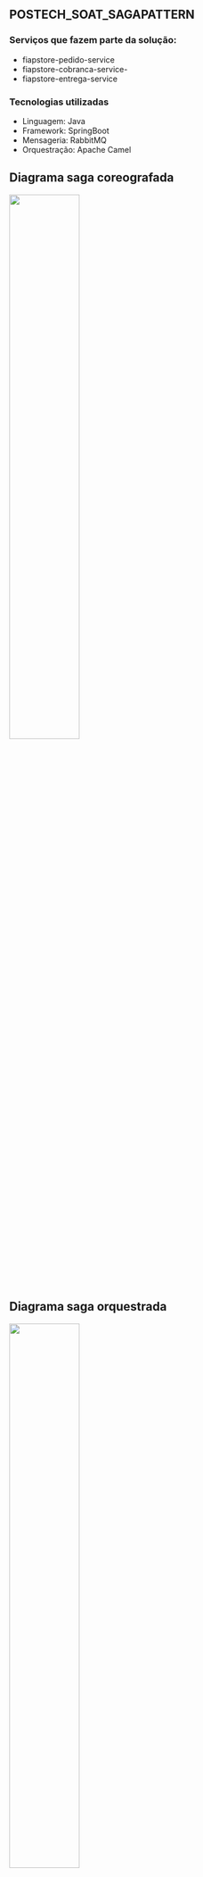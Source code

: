 ## POSTECH_SOAT_SAGAPATTERN

### Serviços que fazem parte da solução:
* fiapstore-pedido-service
* fiapstore-cobranca-service-
* fiapstore-entrega-service

### Tecnologias utilizadas
* Linguagem: Java
* Framework: SpringBoot
* Mensageria: RabbitMQ
* Orquestração: Apache Camel

## Diagrama saga coreografada
<img src="https://github.com/eumagnun/fiap-store-pedido-service/blob/documentacao/apoio-padr%C3%A3o-saga-demo-coreografia.jpg?raw=true" width="50%" >

## Diagrama saga orquestrada
<img src="https://github.com/eumagnun/fiap-store-pedido-service/blob/documentacao/apoio-padr%C3%A3o-saga-demo-orquestraca%C3%A7%C3%A3o.jpg?raw=true" width="50%" >
